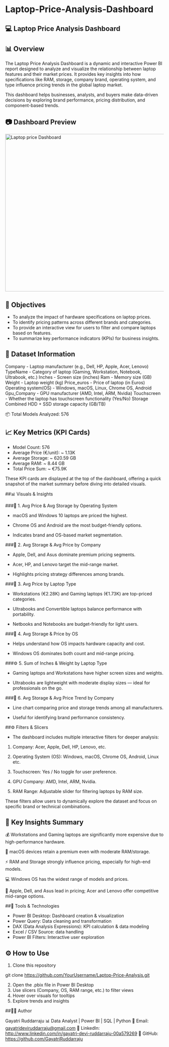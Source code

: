 # Laptop-Price-Analysis-Dashboard

## 💻 Laptop Price Analysis Dashboard

## 📊 Overview

The Laptop Price Analysis Dashboard is a dynamic and interactive Power BI report designed to analyze and visualize the relationship between laptop features and their market prices.
It provides key insights into how specifications like RAM, storage, company brand, operating system, and type influence pricing trends in the global laptop market.

This dashboard helps businesses, analysts, and buyers make data-driven decisions by exploring brand performance, pricing distribution, and component-based trends.

## 📷 Dashboard Preview

<img width="886" height="499" alt="Laptop price Dashboard" src="https://github.com/user-attachments/assets/8f494e30-b169-4504-bf38-7b36b93cb163" />


## 🎯 Objectives

- To analyze the impact of hardware specifications on laptop prices.
- To identify pricing patterns across different brands and categories.
- To provide an interactive view for users to filter and compare laptops based on features.
- To summarize key performance indicators (KPIs) for business insights.

## 📁 Dataset Information

Company - Laptop manufacturer (e.g., Dell, HP, Apple, Acer, Lenovo)
TypeName - Category of laptop (Gaming, Workstation, Notebook, Ultrabook, etc.)
Inches - Screen size (inches)
Ram	- Memory size (GB)
Weight	- Laptop weight (kg)
Price_euros	- Price of laptop (in Euros)
Operating system(OS) - Windows, macOS, Linux, Chrome OS, Android
Gpu_Company	- GPU manufacturer (AMD, Intel, ARM, Nvidia)
Touchscreen	- Whether the laptop has touchscreen functionality (Yes/No)
Storage	Combined HDD + SSD storage capacity (GB/TB)

📦 Total Models Analyzed: 576


## 📈 Key Metrics (KPI Cards)

- Model Count: 576
- Average Price (€/unit): ~ 1.13K
- Average Storage: ~ 620.59 GB
- Average RAM: ~ 8.44 GB
- Total Price Sum: ~ €75.9K

These KPI cards are displayed at the top of the dashboard, offering a quick snapshot of the market summary before diving into detailed visuals.

##📊 Visuals & Insights

###🧩 1. Avg Price & Avg Storage by Operating System

- macOS and Windows 10 laptops are priced the highest.

- Chrome OS and Android are the most budget-friendly options.

- Indicates brand and OS-based market segmentation.

###🏢 2. Avg Storage & Avg Price by Company

- Apple, Dell, and Asus dominate premium pricing segments.

- Acer, HP, and Lenovo target the mid-range market.

- Highlights pricing strategy differences among brands.

###💸 3. Avg Price by Laptop Type

- Workstations (€2.28K) and Gaming laptops (€1.73K) are top-priced categories.

- Ultrabooks and Convertible laptops balance performance with portability.

- Netbooks and Notebooks are budget-friendly for light users.

###🧮 4. Avg Storage & Price by OS

- Helps understand how OS impacts hardware capacity and cost.

- Windows OS dominates both count and mid-range pricing.

###⚙️ 5. Sum of Inches & Weight by Laptop Type

- Gaming laptops and Workstations have higher screen sizes and weights.

- Ultrabooks are lightweight with moderate display sizes — ideal for professionals on the go.

###🧱 6. Avg Storage & Avg Price Trend by Company

- Line chart comparing price and storage trends among all manufacturers.

- Useful for identifying brand performance consistency.

##⚙️ Filters & Slicers

- The dashboard includes multiple interactive filters for deeper analysis:

1) Company: Acer, Apple, Dell, HP, Lenovo, etc.

2) Operating System (OS): Windows, macOS, Chrome OS, Android, Linux etc.

3) Touchscreen: Yes / No toggle for user preference.

4) GPU Company: AMD, Intel, ARM, Nvidia.

5) RAM Range: Adjustable slider for filtering laptops by RAM size.

These filters allow users to dynamically explore the dataset and focus on specific brand or technical combinations.

## 🧠 Key Insights Summary

💰 Workstations and Gaming laptops are significantly more expensive due to high-performance hardware.

🍏 macOS devices retain a premium even with moderate RAM/storage.

⚡ RAM and Storage strongly influence pricing, especially for high-end models.

💻 Windows OS has the widest range of models and prices.

🏢 Apple, Dell, and Asus lead in pricing; Acer and Lenovo offer competitive mid-range options.

##🧰 Tools & Technologies

- Power BI Desktop: Dashboard creation & visualization
- Power Query: Data cleaning and transformation
- DAX (Data Analysis Expressions): KPI calculation & data modeling
- Excel / CSV	Source: data handling
- Power BI Filters: Interactive user exploration
  
## ⚙️ How to Use

1) Clone this repository

git clone https://github.com/YourUsername/Laptop-Price-Analysis.git

2) Open the .pbix file in Power BI Desktop
3) Use slicers (Company, OS, RAM range, etc.) to filter views
4) Hover over visuals for tooltips
5) Explore trends and insights

##👩‍💻 Author

Gayatri Ruddarraju
📊 Data Analyst | Power BI | SQL | Python
📧 Email: gayatrideviruddarraju@gmail.com
🔗 LinkedIn: http://www.linkedin.com/in/gayatri-devi-ruddarraju-00a579269
📂 GitHub: https://github.com/GayatriRuddarraju
